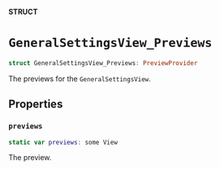 **STRUCT**

# `GeneralSettingsView_Previews`

```swift
struct GeneralSettingsView_Previews: PreviewProvider
```

The previews for the ``GeneralSettingsView``.

## Properties
### `previews`

```swift
static var previews: some View
```

The preview.
